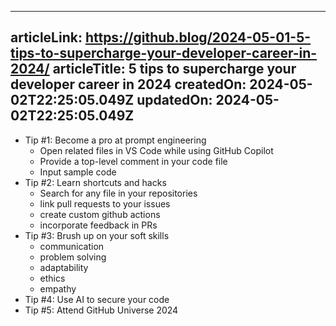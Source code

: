 -----------------------
articleLink: https://github.blog/2024-05-01-5-tips-to-supercharge-your-developer-career-in-2024/
articleTitle: 5 tips to supercharge your developer career in 2024
createdOn: 2024-05-02T22:25:05.049Z
updatedOn: 2024-05-02T22:25:05.049Z
-----------------------

- Tip #1: Become a pro at prompt engineering
  - Open related files in VS Code while using GitHub Copilot
  - Provide a top-level comment in your code file
  - Input sample code
- Tip #2: Learn shortcuts and hacks
  - Search for any file in your repositories
  - link pull requests to your issues
  - create custom github actions
  - incorporate feedback in PRs
- Tip #3: Brush up on your soft skills
  - communication
  - problem solving
  - adaptability
  - ethics
  - empathy
- Tip #4: Use AI to secure your code
- Tip #5: Attend GitHub Universe 2024